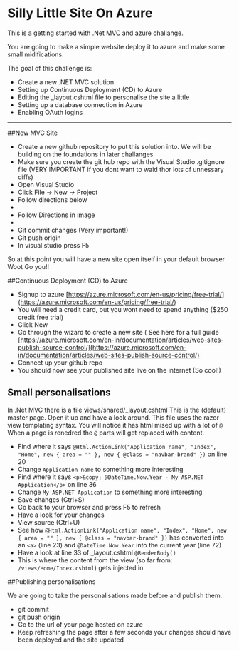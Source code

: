 # Silly Little Site On Azure

This is a getting started with .Net MVC and azure challange. 

You are going to make a simple website deploy it to azure and make some small midifications. 


The goal of this challenge is:

 - Create a new .NET MVC solution
 - Setting up Continuous Deployment (CD) to Azure
 - Editing the _layout.cshtml file to personalise the site a little
 - Setting up a database connection in Azure
 - Enabling OAuth logins

 -------------------------------


##New MVC Site
 - Create a new github repository to put this solution into. We will be building on the foundations in later challanges
 - Make sure you create the git hub repo with the Visual Studio .gitignore file (VERY IMPORTANT if you dont want to waid thor lots of unnessary diffs)
 - Open Visual Studio
 - Click File -> New -> Project
 - Follow directions below
 - <image>
 - Follow Directions in image
 - <image>
 - Git commit changes (Very important!)
 - Git push origin
 - In visual studio press F5
 
So at this point you will have a new site open itself in your default browser
Woot Go you!!


 ##Continuous Deployment (CD) to Azure
 
  - Signup to azure [https://azure.microsoft.com/en-us/pricing/free-trial/](https://azure.microsoft.com/en-us/pricing/free-trial/) 
   - You will need a credit card, but you wont need to spend anything ($250 credit free trial)
  - Click New
  - Go through the wizard to create a new site ( See here for a full guide [https://azure.microsoft.com/en-in/documentation/articles/web-sites-publish-source-control/](https://azure.microsoft.com/en-in/documentation/articles/web-sites-publish-source-control/)
   - Connect up your github repo
  - You should now see your published site live on the internet (So cool!)
  
## Small personalisations

In .Net MVC there is a file views/shared/_layout.cshtml This is the (default) master page.
Open it up and have a look around. This file uses the razor view templating syntax. You will notice it has html mised up with a lot of `@` When a page is renedred the `@` parts will get replaced with content.
 
 - Find where it says `@Html.ActionLink("Application name", "Index", "Home", new { area = "" }, new { @class = "navbar-brand" })` on line 20
  - Change `Application name` to something more interesting
 - Find where it says `<p>&copy; @DateTime.Now.Year - My ASP.NET Application</p>` on line 36
  - Change `My ASP.NET Application` to something more interesting
  - Save changes (Ctrl+S)
  - Go back to your browser and press F5 to refresh
  - Have a look for your changes
  - View source (Ctrl+U)
  - See how `@Html.ActionLink("Application name", "Index", "Home", new { area = "" }, new { @class = "navbar-brand" })` has converted into an `<a>` (line 23) and `@DateTime.Now.Year` into the current year (line 72)
 - Have a look at line 33 of _layout.cshtml `@RenderBody()`
  - This is where the content from the view (so far from: `/views/Home/Index.cshtml`) gets injected in.
 
##Publishing personalisations

We are going to take the personalisations made before and publish them. 
 - git commit 
 - git push origin
 - Go to the url of your page hosted on azure
  - Keep refreshing the page after a few seconds your changes should have been deployed and the site updated
 




  
  
 


  


 
